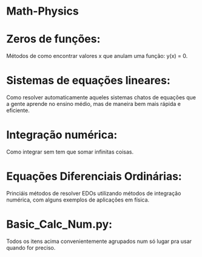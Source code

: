 # Math-Physics

# Zeros de funções:
Métodos de como encontrar valores x que anulam uma função: y(x) = 0.

# Sistemas de equações lineares:
Como resolver automaticamente aqueles sistemas chatos de equações que a gente aprende no ensino médio, mas de maneira bem mais rápida e eficiente.

# Integração numérica:
Como integrar sem tem que somar infinitas coisas.

# Equações Diferenciais Ordinárias:
Princiáis métodos de resolver EDOs utilizando métodos de integração numérica, com alguns exemplos de aplicações em física.

# Basic_Calc_Num.py:
Todos os itens acima convenientemente agrupados num só lugar pra usar quando for preciso.
